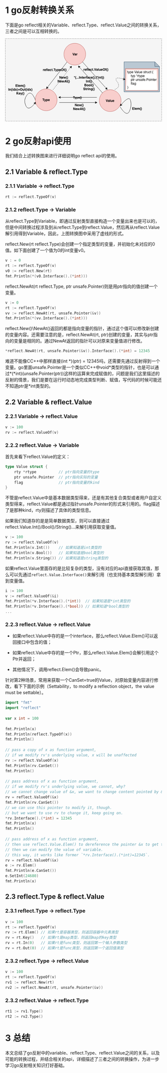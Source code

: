 # 1 go反射转换关系

下面是go reflect相关的Variable、reflect.Type、reflect.Value之间的转换关系，三者之间是可以互相转换的。

![go-reflect](assets/go-reflect.png)

# 2 go反射api使用

我们结合上述转换图来进行详细说明go reflect api的使用。

## 2.1 Variable & reflect.Type

### 2.1.1 Variable -> reflect.Type

```go
rt := reflect.TypeOf(v)
```

### 2.1.2 reflect.Type -> Variable

从reflect.Type到Variable，即通过反射类型直接构造一个变量出来也是可以的，但是中间转换过程涉及到从reflect.Type到reflect.Value，然后再从reflect.Value解引用得到Variable，因此，上图转换图中采用了虚线的形式。

reflect.New(rt reflect.Type)会创建一个指定类型的变量，并初始化未对应的0值。如下面创建了一个值为0的int变量v0。

```go
v : = 0
rt := reflect.TypeOf(v)
v0 := reflect.New(rt)
fmt.Println(*(v0.Interface().(*int)))
```

reflect.NewAt(rt reflect.Type, ptr unsafe.Pointer)则是用ptr指向的值创建一个变量。

```go
v := 0
rt := reflect.TypeOf(v)
vv := reflect.NewAt(rt, unsafe.Pointer(&v))
fmt.Println(*(vv.Interface().(*int)))
```

reflect.New()\NewAt()返回的都是指向变量的指针，通过这个值可以修改新创建的变量内容。还需要注意的是，reflect.NewAt(rt, ptr)创建的变量，其实与ptr指向的变量是相同的。通过NewAt返回的指针可以对原来变量值进行修改。

```go
*reflect.NewAt(rt, unsafe.Pointer(&v)).Interface().(*int) = 12345
```

难道不能像CC++中那样直接(int \*)(ptr) = 12345吗，还需要先通过反射得到一个变量。go里面unsafe.Pointer是一个类似CC++中void\*类型的指针，也是可以通过\*(\*int)(unsafe.Pointer(ptr))这样的运算来完成赋值的，问题是我们这里描述的反射的情景，我们是要在运行时动态地完成类型判断、赋值，写代码的时候可能还不知道ptr是\*int类型的。

## 2.2 Variable & reflect.Value

### 2.2.1 Variable -> reflect.Value

```go
v := 100
rv := reflect.ValueOf(v)
```

### 2.2.2 reflect.Value -> Variable

首先来看下reflect.Value的定义：

```go
type Value struct {
    rty *rtype			// ptr指向变量的type
    ptr unsafe.Pointer	// ptr指向实际的变量
    flag				// ptr指向变量的kind
}
```

不管是reflect.Value中是基本数据类型得来，还是有其他复合类型或者用户自定义类型得来，reflect.Value都是通过指针unsafe.Pointer的形式来引用的。flag描述了是那种kind，rty则描述了具体的类型信息。

如果我们知道存的是是简单数据类型，则可以直接通过reflect.Value.Int()/Bool()/String()…来解引用获取变量值。

```go
v := 100
rv := reflect.ValueOf(v)
fmt.Println(v.Int())	// 如果知道是int类型的
fmt.Println(v.Bool())	// 如果知道是bool类型的
fmt.Println(v.String()) // 如果知道是string类型的
```

如果reflect.Value里面存的是比较复杂的类型，没有对应的api直接获取其值，那么可以先通过`reflect.Value.Interface()`来解引用（也支持基本类型解引用）拿到变量值。


```go
i := 100
v := reflect.ValueOf(&i)
fmt.Println(*v.Interface().(*int))	// 如果知道是*int类型的
fmt.Println(*v.Interface().(*bool))	// 如果知道*bool类型的
...
```

### 2.2.3 reflect.Value -> reflect.Value

- 如果reflect.Value中存的是一个interface，那么reflect.Value.Elem()可以返回接口中包含的值；

- 如果reflect.Value中存的是一个Ptr，那么reflect.Value.Elem()会解引用这个Ptr并返回；

- 其他情况下，调用reflect.Elem()会导致panic。

针对第2种场景，常用来获取一个CanSet=true的Value，对原始变量内容进行修改，看下下面的示例（Settability，to modify a reflection object，the value must be settable）。

```go
import "fmt"
import "reflect"

var x int = 100

fmt.Println(x)
fmt.Println(reflect.TypeOf(x))
fmt.Println()

// pass a copy of x as function argument, 
// if we modify rv's underlying value, x will be unaffected
rv := reflect.ValueOf(x)
fmt.Println(rv.CanSet())
fmt.Println()

// pass address of x as function argument,
// if we modify rv's underlying value, we cannot, why?
// we cannot change value of &x, we want to change content pointed by &x,
rv = reflect.ValueOf(&x)
fmt.Println(rv.CanSet())
// we can use this pointer to modify it, though.
// but we want to use rv to change it, keep going on.
*rv.Interface().(*int) = 12345
fmt.Println(x)
fmt.Println()

// pass address of x as function argument,
// then use reflect.Value.Elem() to dereference the pointer &x to get the original variable,
// then we can modify the value of variable.
// this way, it works like former `*rv.Interface().(*int)=12345`.
rv = reflect.ValueOf(&x)
e := rv.Elem()
fmt.Println(e.CanSet())
e.SetInt(24680)
fmt.Println(x)
```

## 2.3 reflect.Type & reflect.Value

### 2.3.1 reflect.Type -> reflect.Type

```go
v := 100
rt := reflect.TypeOf(v)
rv := rt.Elem()	// 如果rt是容器类型，则返回容器中元素类型
rv = rt.Key()	// 如果rt是map类型，则返回map的key类型
rv = rt.In(0)	// 如果rt是func类型，则返回第一个输入参数类型
rv = rt.Out(0)	// 如果rt是func类型，则返回第一个返回值类型
```

### 2.3.2 reflect.Type -> reflect.Value

```go
v := 100
rt := reflect.TypeOf(v)
rv1 := reflect.New(rt)
rv2 := reflect.NewAt(rt, unsafe.Pointer(&v))
```

### 2.3.2 reflect.Value -> reflect.Type

```go
rt1 := rv1.Type()
rt2 := rv2.Type()
```

# 3 总结

本文总结了go反射中的variable、reflect.Type、reflect.Value之间的关系，以及可能的转换过程，并结合相关的api，详细描述了三者之间的转换操作，为进一步学习go反射相关知识打好基础。



